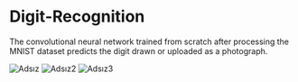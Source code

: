 # Digit-Recognition
The convolutional neural network trained from scratch after processing the MNIST dataset predicts the digit drawn or uploaded as a photograph.


![Adsız](https://user-images.githubusercontent.com/74963059/164072036-bdbe6c54-ac31-47f6-b727-602f79480ab1.png)
![Adsız2](https://user-images.githubusercontent.com/74963059/164072041-8d573bd8-071d-4e25-9253-584b381bb59b.png)
![Adsız3](https://user-images.githubusercontent.com/74963059/164072043-2216dc73-df82-456b-ad5b-e53ce4b39edd.png)
